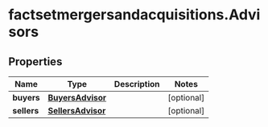 # factsetmergersandacquisitions.Advisors

## Properties

Name | Type | Description | Notes
------------ | ------------- | ------------- | -------------
**buyers** | [**BuyersAdvisor**](BuyersAdvisor.md) |  | [optional] 
**sellers** | [**SellersAdvisor**](SellersAdvisor.md) |  | [optional] 


